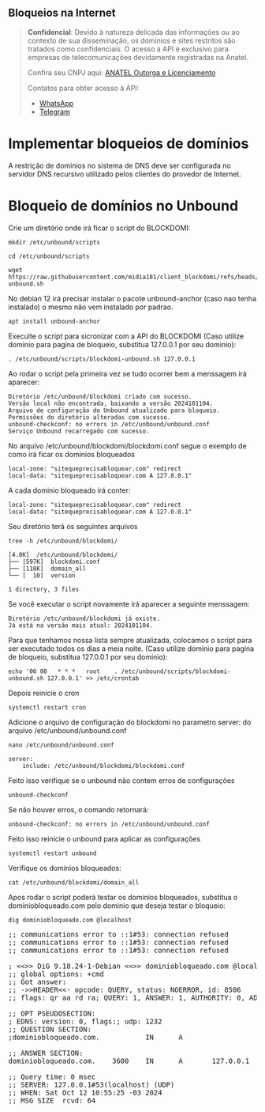 ## Bloqueios na Internet

> **Confidencial**: Devido à natureza delicada das informações ou ao contexto de sua disseminação, os domínios e sites restritos são tratados como confidenciais. O acesso à API é exclusivo para empresas de telecomunicações devidamente registradas na Anatel.
> 
> Confira seu CNPJ aqui: <a href="https://informacoes.anatel.gov.br/paineis/outorga-e-licenciamento" target="_blank">ANATEL Outorga e Licenciamento</a>
> 
> Contatos para obter acesso à API:
> - <a href="https://api.whatsapp.com/send/?phone=5584998667245&text=Como+obter+acesso+a+API%3F&type=phone_number&app_absent=0" target="_blank">WhatsApp</a>
> - <a href="https://t.me/LucasMidia" target="_blank">Telegram</a>


# Implementar bloqueios de domínios
A restrição de domínios no sistema de DNS deve ser configurada no servidor DNS recursivo utilizado pelos clientes do provedor de Internet.

# Bloqueio de domínios no Unbound
Crie um diretório onde irá ficar o script do BLOCKDOMI:
```plaintext
mkdir /etc/unbound/scripts
```
```plaintext
cd /etc/unbound/scripts
```
```plaintext
wget https://raw.githubusercontent.com/midia181/client_blockdomi/refs/heads/main/blockdomi-unbound.sh
```
No debian 12 irá precisar instalar o pacote unbound-anchor (caso nao tenha instalado) o mesmo não vem instalado por padrao.
```plaintext
apt install unbound-anchor
```
Execulte o script para sicronizar com a API do BLOCKDOMI (Caso utilize dominio para pagina de bloqueio, substitua 127.0.0.1 por seu dominio):
```plaintext
. /etc/unbound/scripts/blockdomi-unbound.sh 127.0.0.1
```
Ao rodar o script pela primeira vez se tudo ocorrer bem a menssagem irá aparecer:
```plaintext
Diretório /etc/unbound/blockdomi criado com sucesso.
Versão local não encontrada, baixando a versão 2024101104.
Arquivo de configuração do Unbound atualizado para bloqueio.
Permissões do diretório alteradas com sucesso.
unbound-checkconf: no errors in /etc/unbound/unbound.conf
Serviço Unbound recarregado com sucesso.
```
No arquivo /etc/unbound/blockdomi/blockdomi.conf segue o exemplo de como irá ficar os dominios bloqueados
```plaintext
local-zone: "sitequeprecisabloquear.com" redirect
local-data: "sitequeprecisabloquear.com A 127.0.0.1"
```
A cada dominio bloqueado irá conter:
```plaintext
local-zone: "sitequeprecisabloquear.com" redirect
local-data: "sitequeprecisabloquear.com A 127.0.0.1"
```
Seu diretório terá os seguintes arquivos
```plaintext
tree -h /etc/unbound/blockdomi/
```
```plaintext
[4.0K]  /etc/unbound/blockdomi/
├── [597K]  blockdomi.conf
├── [118K]  domain_all
└── [  10]  version

1 directory, 3 files
```
Se você executar o script novamente irá aparecer a seguinte menssagem:
```plaintext
Diretório /etc/unbound/blockdomi já existe.
Já está na versão mais atual: 2024101104.
```
Para que tenhamos nossa lista sempre atualizada, colocamos o script para ser executado todos os dias a meia noite.
(Caso utilize dominio para pagina de bloqueio, substitua 127.0.0.1 por seu dominio):
```plaintext
echo '00 00   * * *   root    . /etc/unbound/scripts/blockdomi-unbound.sh 127.0.0.1' >> /etc/crontab
```
Depois reinicie o cron
```plaintext
systemctl restart cron
```
Adicione o arquivo de configuração do blockdomi no parametro server: do arquivo /etc/unbound/unbound.conf
```plaintext
nano /etc/unbound/unbound.conf
```
```plaintext
server:
	include: /etc/unbound/blockdomi/blockdomi.conf
```
Feito isso verifique se o unbound não contem erros de configurações
```plaintext
unbound-checkconf
```
Se não houver erros, o comando retornará:
```plaintext
unbound-checkconf: no errors in /etc/unbound/unbound.conf
```
Feito isso reinicie o unbound para aplicar as configurações
```plaintext
systemctl restart unbound
```
Verifique os dominios bloqueados:
```plaintext
cat /etc/unbound/blockdomi/domain_all
```
Apos rodar o script poderá testar os dominios bloqueados, substitua o dominiobloqueado.com pelo dominio que deseja testar o bloqueio:
```plaintext
dig dominiobloqueado.com @localhost
```
<pre>
;; communications error to ::1#53: connection refused
;; communications error to ::1#53: connection refused
;; communications error to ::1#53: connection refused

; <<>> DiG 9.18.24-1-Debian <<>> dominiobloqueado.com @localhost
;; global options: +cmd
;; Got answer:
;; ->>HEADER<<- opcode: QUERY, status: NOERROR, id: 8506
;; flags: qr aa rd ra; QUERY: 1, ANSWER: 1, AUTHORITY: 0, ADDITIONAL: 1

;; OPT PSEUDOSECTION:
; EDNS: version: 0, flags:; udp: 1232
;; QUESTION SECTION:
;dominiobloqueado.com.           IN      A

;; ANSWER SECTION:
dominiobloqueado.com.    3600    IN      A       127.0.0.1

;; Query time: 0 msec
;; SERVER: 127.0.0.1#53(localhost) (UDP)
;; WHEN: Sat Oct 12 10:55:25 -03 2024
;; MSG SIZE  rcvd: 64
</pre>

